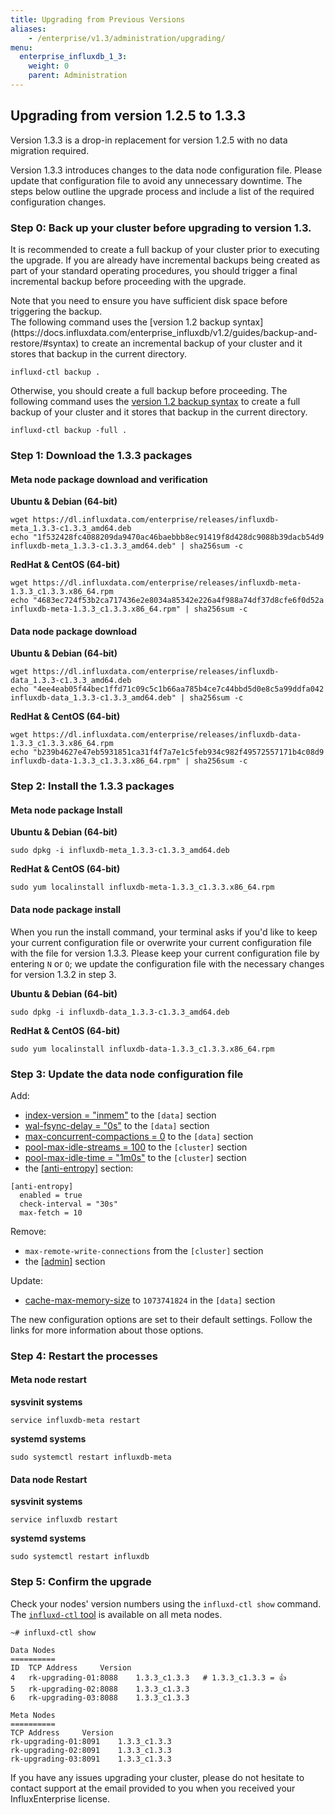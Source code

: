 ```yaml
---
title: Upgrading from Previous Versions
aliases:
    - /enterprise/v1.3/administration/upgrading/
menu:
  enterprise_influxdb_1_3:
    weight: 0
    parent: Administration
---
```


## Upgrading from version 1.2.5 to 1.3.3

Version 1.3.3 is a drop-in replacement for version 1.2.5 with no data migration required.

Version 1.3.3 introduces changes to the data node configuration file.
Please update that configuration file to avoid any unnecessary downtime.
The steps below outline the upgrade process and include a list of the required configuration changes.

### Step 0: Back up your cluster before upgrading to version 1.3.
It is recommended to create a full backup of your cluster prior to executing the upgrade. If you are 
already have incremental backups being created as part of your standard operating procedures, you should 
trigger a final incremental backup before proceeding with the upgrade.
<dt>
Note that you need to ensure you have sufficient disk space before triggering the backup.
</dt>
The following command uses the [version 1.2 backup syntax](https://docs.influxdata.com/enterprise_influxdb/v1.2/guides/backup-and-restore/#syntax) 
to create an incremental backup of your cluster and it stores that backup in the current directory.

```
influxd-ctl backup .
```

Otherwise, you should create a full backup before proceeding. 
The following command uses the [version 1.2 backup syntax](https://docs.influxdata.com/enterprise_influxdb/v1.2/guides/backup-and-restore/#syntax) 
to create a full backup of your cluster and it stores that backup in the current directory. 

```
influxd-ctl backup -full .
```

### Step 1: Download the 1.3.3 packages

#### Meta node package download and verification
**Ubuntu & Debian (64-bit)**
```
wget https://dl.influxdata.com/enterprise/releases/influxdb-meta_1.3.3-c1.3.3_amd64.deb
echo "1f532428fc4088209da9470ac46baebbb8ec91419f8d428dc9088b39dacb54d9 influxdb-meta_1.3.3-c1.3.3_amd64.deb" | sha256sum -c
```

**RedHat & CentOS (64-bit)**
```
wget https://dl.influxdata.com/enterprise/releases/influxdb-meta-1.3.3_c1.3.3.x86_64.rpm
echo "4683ec724f53b2ca717436e2e8034a85342e226a4f988a74df37d8cfe6f0d52a influxdb-meta-1.3.3_c1.3.3.x86_64.rpm" | sha256sum -c
```

#### Data node package download
**Ubuntu & Debian (64-bit)**
```
wget https://dl.influxdata.com/enterprise/releases/influxdb-data_1.3.3-c1.3.3_amd64.deb
echo "4ee4eab05f44bec1ffd71c09c5c1b66aa785b4ce7c44bbd5d0e8c5a99ddfa042 influxdb-data_1.3.3-c1.3.3_amd64.deb" | sha256sum -c
```

**RedHat & CentOS (64-bit)**
```
wget https://dl.influxdata.com/enterprise/releases/influxdb-data-1.3.3_c1.3.3.x86_64.rpm
echo "b239b4627e47eb5931851ca31f4f7a7e1c5feb934c982f49572557171b4c08d9 influxdb-data-1.3.3_c1.3.3.x86_64.rpm" | sha256sum -c
```

### Step 2: Install the 1.3.3 packages

#### Meta node package Install

**Ubuntu & Debian (64-bit)**
```
sudo dpkg -i influxdb-meta_1.3.3-c1.3.3_amd64.deb
```

**RedHat & CentOS (64-bit)**
```
sudo yum localinstall influxdb-meta-1.3.3_c1.3.3.x86_64.rpm
```

#### Data node package install

When you run the install command, your terminal asks if you'd like to keep your current configuration file or overwrite your current configuration file with the file for version 1.3.3.
Please keep your current configuration file by entering `N` or `O`;
we update the configuration file with the necessary changes for version 1.3.2 in step 3.

**Ubuntu & Debian (64-bit)**
```
sudo dpkg -i influxdb-data_1.3.3-c1.3.3_amd64.deb
```

**RedHat & CentOS (64-bit)**
```
sudo yum localinstall influxdb-data-1.3.3_c1.3.3.x86_64.rpm
```

### Step 3: Update the data node configuration file

Add:

* [index-version = "inmem"](/enterprise_influxdb/v1.3/administration/configuration/#index-version-inmem) to the `[data]` section
* [wal-fsync-delay = "0s"](/enterprise_influxdb/v1.3/administration/configuration/#wal-fsync-delay-0s) to the `[data]` section
* [max-concurrent-compactions = 0](/enterprise_influxdb/v1.3/administration/configuration/#max-concurrent-compactions-0) to the `[data]` section
* [pool-max-idle-streams = 100](/enterprise_influxdb/v1.3/administration/configuration/#pool-max-idle-streams-100) to the `[cluster]` section
* [pool-max-idle-time = "1m0s"](/enterprise_influxdb/v1.3/administration/configuration/#pool-max-idle-time-1m0s) to the `[cluster]` section
* the [[anti-entropy]](/enterprise_influxdb/v1.3/administration/configuration/#anti-entropy) section:
```
[anti-entropy]
  enabled = true
  check-interval = "30s"
  max-fetch = 10
```

Remove:

* `max-remote-write-connections` from the `[cluster]` section
* the [[admin]](/enterprise_influxdb/v1.3/administration/configuration/#admin) section

Update:

* [cache-max-memory-size](/enterprise_influxdb/v1.3/administration/configuration/#cache-max-memory-size-1073741824) to `1073741824` in the `[data]` section

The new configuration options are set to their default settings.
Follow the links for more information about those options.

### Step 4: Restart the processes

#### Meta node restart
**sysvinit systems**
```
service influxdb-meta restart
```
**systemd systems**
```
sudo systemctl restart influxdb-meta
```

#### Data node Restart
**sysvinit systems**
```
service influxdb restart
```
**systemd systems**
```
sudo systemctl restart influxdb
```

### Step 5: Confirm the upgrade

Check your nodes' version numbers using the `influxd-ctl show` command.
The [`influxd-ctl` tool](/enterprise_influxdb/v1.3/features/cluster-commands/) is available on all meta nodes.

```
~# influxd-ctl show

Data Nodes
==========
ID	TCP Address		Version
4	rk-upgrading-01:8088	1.3.3_c1.3.3   # 1.3.3_c1.3.3 = 👍
5	rk-upgrading-02:8088	1.3.3_c1.3.3
6	rk-upgrading-03:8088	1.3.3_c1.3.3

Meta Nodes
==========
TCP Address		Version
rk-upgrading-01:8091	1.3.3_c1.3.3
rk-upgrading-02:8091	1.3.3_c1.3.3
rk-upgrading-03:8091	1.3.3_c1.3.3
```

If you have any issues upgrading your cluster, please do not hesitate to contact support at the email 
provided to you when you received your InfluxEnterprise license.
